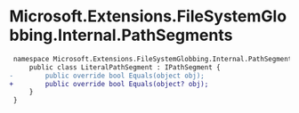 # Microsoft.Extensions.FileSystemGlobbing.Internal.PathSegments

``` diff
 namespace Microsoft.Extensions.FileSystemGlobbing.Internal.PathSegments {
     public class LiteralPathSegment : IPathSegment {
-        public override bool Equals(object obj);
+        public override bool Equals(object? obj);
     }
 }
```

